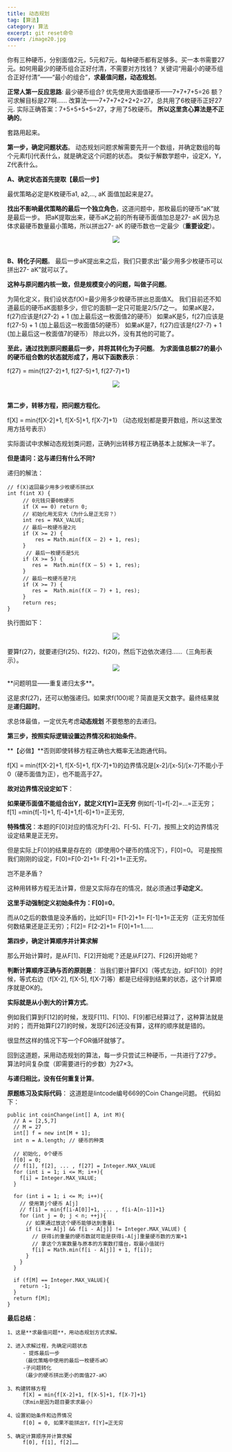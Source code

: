 ```yaml
---
title: 动态规划
tag: [算法]
category: 算法
excerpt: git reset命令
cover: /image20.jpg
---
```

你有三种硬币，分别面值2元，5元和7元，每种硬币都有足够多。买一本书需要27元。如何用最少的硬币组合正好付清，不需要对方找钱？
关键词“用最小的硬币组合正好付清”——“最小的组合”，**求最值问题，动态规划**。

**正常人第一反应思路**:
最少硬币组合?
优先使用大面值硬币——7+7+7+5=26 额？可求解目标是27啊……
改算法——7+7+7+2+2+2=27，总共用了6枚硬币正好27元.
实际正确答案：7+5+5+5+5=27，才用了5枚硬币。
**所以这里贪心算法是不正确的**。

套路用起来。

**第一步，确定问题状态**。
动态规划问题求解需要先开一个数组，并确定数组的每个元素f[i]代表什么，就是确定这个问题的状态。
类似于解数学题中，设定X，Y，Z代表什么。

**A、确定状态首先提取【最后一步】**

最优策略必定是K枚硬币a1, a2,…, aK 面值加起来是27。

**找出不影响最优策略的最后一个独立角色**，这道问题中，那枚最后的硬币“aK”就是最后一步。
把aK提取出来，硬币aK之前的所有硬币面值加总是27- aK
因为总体求最硬币数量最小策略，所以拼出27- aK 的硬币数也一定最少（**重要设定**）。
<div style="text-align:center">
<img src="/动态规划/image1.jpg">
</div>
<br/>

**B、转化子问题**。
最后一步aK提出来之后，我们只要求出“最少用多少枚硬币可以拼出27- aK”就可以了。

**这种与原问题内核一致，但是规模变小的问题，叫做子问题**。

为简化定义，我们设状态f(X)=最少用多少枚硬币拼出总面值X。
我们目前还不知道最后的硬币aK面额多少，但它的面额一定只可能是2/5/7之一。
如果aK是2，f(27)应该是f(27-2) + 1 (加上最后这一枚面值2的硬币）
如果aK是5，f(27)应该是f(27-5) + 1 (加上最后这一枚面值5的硬币）
如果aK是7，f(27)应该是f(27-7) + 1 (加上最后这一枚面值7的硬币）
除此以外，没有其他的可能了。

**至此，通过找到原问题最后一步，并将其转化为子问题**。
**为求面值总额27的最小的硬币组合数的状态就形成了，用以下函数表示**：

f(27) = min{f(27-2)+1, f(27-5)+1, f(27-7)+1}
<div style="text-align:center">
<img src="/动态规划/image2.jpg">
</div>
<br/>

**第二步，转移方程，把问题方程化**。

f[X] = min{f[X-2]+1, f[X-5]+1, f[X-7]+1}
（动态规划都是要开数组，所以这里改用方括号表示）

实际面试中求解动态规划类问题，正确列出转移方程正确基本上就解决一半了。

**但是请问：这与递归有什么不同?**

递归的解法：
```
// f(X)返回最少用多少枚硬币拼出X                       
int f(int X) {  
     // 0元钱只要0枚硬币                             
     if (X == 0) return 0;        
     // 初始化用无穷大（为什么是正无穷？）     
     int res = MAX_VALUE;                     
     // 最后一枚硬币是2元
     if (X >= 2) {
         res = Math.min(f(X – 2) + 1, res);       
     }
      // 最后一枚硬币是5元
     if (X >= 5) {
        res =  Math.min(f(X – 5) + 1, res);     
     }
     // 最后一枚硬币是7元
     if (X >= 7) {      
        res =  Math.min(f(X – 7) + 1, res);    
     }
     return res;
}
```
执行图如下：
<div style="text-align:center">
<img src="/动态规划/image3.jpg">
</div>
<br/>
要算f(27)，就要递归f(25)、f(22)、f(20)，然后下边依次递归……（三角形表示）。
<div style="text-align:center">
<img src="/动态规划/image4.jpg">
</div>
<br/>
**问题明显——重复递归太多**。

这是求f(27)，还可以勉强递归。如果求f(100)呢？简直是天文数字。最终结果就是**递归超时**。

求总体最值，一定优先考虑**动态规划**
不要憨憨的去递归。

**第三步，按照实际逻辑设置边界情况和初始条件**。

**【必做】**否则即使转移方程正确也大概率无法跑通代码。

f[X] = min{f[X-2]+1, f[X-5]+1, f[X-7]+1}的边界情况是[x-2]/[x-5]/[x-7]不能小于0（硬币面值为正），也不能高于27。

**故对边界情况设定如下**：

**如果硬币面值不能组合出Y，就定义f[Y]=正无穷**
例如f[-1]=f[-2]=…=正无穷；
f[1] =min{f[-1]+1, f[-4]+1,f[-6]+1}=正无穷,

**特殊情况**：本题的F[0]对应的情况为F[-2]、F[-5]、F[-7]，按照上文的边界情况设定结果是正无穷。

但是实际上F[0]的结果是存在的（即使用0个硬币的情况下），F[0]=0。
可是按照我们刚刚的设定，F[0]=F[0-2]+1= F[-2]+1=正无穷。

岂不是矛盾？

这种用转移方程无法计算，但是又实际存在的情况，就必须通过**手动定义**。

**这里手动强制定义初始条件为：F[0]=0**。

而从0之后的数值是没矛盾的，比如F[1]= F[1-2]+1= F[-1]+1=正无穷（正无穷加任何数结果还是正无穷）；F[2]= F[2-2]+1= F[0]+1=1……


**第四步，确定计算顺序并计算求解**

那么开始计算时，是从F[1]、F[2]开始呢？还是从F[27]、F[26]开始呢？

**判断计算顺序正确与否的原则是**：
当我们要计算F[X]（等式左边，如F[10]）的时候，等式右边（f[X-2], f[X-5], f[X-7]等）都是已经得到结果的状态，这个计算顺序就是OK的。

**实际就是从小到大的计算方式**。

例如我们算到F[12]的时候，发现F[11]、F[10]、F[9]都已经算过了，这种算法就是对的；
而开始算F[27]的时候，发现F[26]还没有算，这样的顺序就是错的。

很显然这样的情况下写一个FOR循环就够了。

回到这道题，采用动态规划的算法，每一步只尝试三种硬币，一共进行了27步。算法时间复杂度（即需要进行的步数）为27×3。

**与递归相比，没有任何重复计算**。

**原题练习及实际代码**：
这道题是lintcode编号669的Coin Change问题。
代码如下：
```
public int coinChange(int[] A, int M){
  // A = [2,5,7]
  // M = 27 
  int[] f = new int[M + 1];
  int n = A.length; // 硬币的种类

  // 初始化, 0个硬币
  f[0] = 0;
  // f[1], f[2], ... , f[27] = Integer.MAX_VALUE
  for (int i = 1; i <= M; i++){
    f[i] = Integer.MAX_VALUE;
  }
  
  for (int i = 1; i <= M; i++){
    // 使用第j个硬币 A[j]
    // f[i] = min{f[i-A[0]]+1, ... , f[i-A[n-1]]+1}
    for (int j = 0; j < n; ++j){
      // 如果通过放这个硬币能够达到重量i
      if (i >= A[j] && f[i - A[j]] != Integer.MAX_VALUE) {
        // 获得i的重量的硬币数就可能是获得i-A[j]重量硬币数的方案+1
        // 拿这个方案数量与原本的方案数打擂台，取最小值就行
        f[i] = Math.min(f[i - A[j]] + 1, f[i]);
      }
    }
  }

  if (f[M] == Integer.MAX_VALUE){
    return -1;
  }
  return f[M];
}
```
**最后总结**：
```
1、这是**求最值问题**，用动态规划方式求解。

2、进入求解过程，先确定问题状态
     - 提炼最后一步
     （最优策略中使用的最后一枚硬币aK） 
     -子问题转化
     （最少的硬币拼出更小的面值27-aK）

3、构建转移方程
     f[X] = min{f[X-2]+1, f[X-5]+1, f[X-7]+1} 
    （求min是因为题目要求求最小）

4、设置初始条件和边界情况
     f[0] = 0, 如果不能拼出Y，f[Y]=正无穷

5、确定计算顺序并计算求解
     f[0], f[1], f[2]……
```